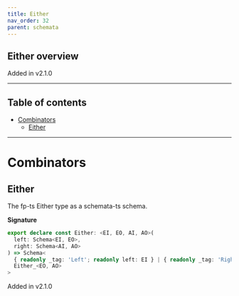 ```yaml
---
title: Either
nav_order: 32
parent: schemata
---
```


## Either overview

Added in v2.1.0

---

<h2 class="text-delta">Table of contents</h2>

- [Combinators](#combinators)
  - [Either](#either)

---

# Combinators

## Either

The fp-ts Either type as a schemata-ts schema.

**Signature**

```ts
export declare const Either: <EI, EO, AI, AO>(
  left: Schema<EI, EO>,
  right: Schema<AI, AO>
) => Schema<
  { readonly _tag: 'Left'; readonly left: EI } | { readonly _tag: 'Right'; readonly right: AI },
  Either_<EO, AO>
>
```

Added in v2.1.0

